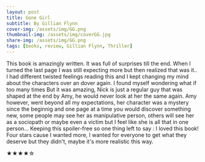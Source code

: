 ```yaml
---
layout: post
title: Gone Girl
subtitle: By Gillian Flynn
cover-img: /assets/img/GG.png
thumbnail-img: /assets/img/coverGG.jpg
share-img: /assets/img/GG.png
tags: [books, review, Gillian Flynn, Thriller]
---
```


This book is amazingly written.
It was full of surprises till the end. When I turned the last page I was still expecting more but then realized that was it..
I had different twisted feelings reading this and I kept changing my mind about the characters over an dover again. I found myself wondering what if too many times
But it was amazing, Nick is just a regular guy that was shaped at the end by Amy, he would never look at her the same again. Amy however, went beyond all my expectations, her character
was a mystery since the beginnig and one page at a time you would discover something new, some people may see her as manipulative person, others will see her as a sociopath or maybe even a victim
but I feel like she is all that in one person...
Keeping this spoiler-free so one thing left to say : I loved this book!
Four stars cause I wanted more, I wanted for everyone to get what they deserve but they didn't, maybe it's more realistic this way.

★★★★☆
